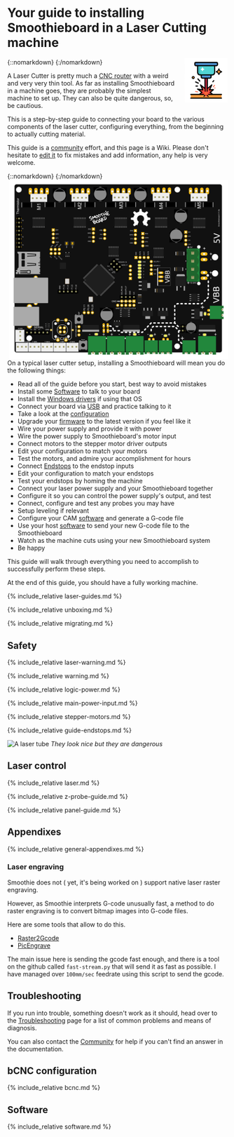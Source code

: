 
# Your guide to installing Smoothieboard in a Laser Cutting machine

{::nomarkdown}
<img src="images/guide-laser.png" alt="Laser icon" width=100 height=100 style="float: right; margin-left: 1rem;"/>
{:/nomarkdown}

A Laser Cutter is pretty much a [CNC router](cnc-mill-guide) with a weird and very very thin tool. As far as installing Smoothieboard in a machine goes, they are probably the simplest machine to set up. They can also be quite dangerous, so, be cautious.

This is a step-by-step guide to connecting your board to the various components of the laser cutter, configuring everything, from the beginning to actually cutting material.

This guide is a [community](irc) effort, and this page is a Wiki. Please don't hesitate to [edit it](#_editpage) to fix mistakes and add information, any help is very welcome.

{::nomarkdown}
<img src="images/smoothieboard-fritzing.png" alt="Smoothieboard Fritzing" style="float: right; margin-left: 1rem; width: 500px;">
{:/nomarkdown}

On a typical laser cutter setup, installing a Smoothieboard will mean you do the following things:

- Read all of the guide before you start, best way to avoid mistakes
- Install some [Software](software) to talk to your board
- Install the [Windows drivers](windows-drivers) if using that OS
- Connect your board via [USB](usb) and practice talking to it
- Take a look at the [configuration](configuring-smoothie)
- Upgrade your [firmware](flashing-smoothie-firmware) to the latest version if you feel like it
- Wire your power supply and provide it with power
- Wire the power supply to Smoothieboard's motor input
- Connect motors to the stepper motor driver outputs
- Edit your configuration to match your motors
- Test the motors, and admire your accomplishment for hours
- Connect [Endstops](guide-endstops) to the endstop inputs
- Edit your configuration to match your endstops
- Test your endstops by homing the machine
- Connect your laser power supply and your Smoothieboard together
- Configure it so you can control the power supply's output, and test
- Connect, configure and test any probes you may have
- Setup leveling if relevant
- Configure your CAM [software](software) and generate a G-code file
- Use your host [software](software) to send your new G-code file to the Smoothieboard
- Watch as the machine cuts using your new Smoothieboard system
- Be happy

This guide will walk through everything you need to accomplish to successfully perform these steps.

At the end of this guide, you should have a fully working machine.

{% include_relative laser-guides.md %}

{% include_relative unboxing.md %}

{% include_relative migrating.md %}

## Safety

{% include_relative laser-warning.md %}

{% include_relative warning.md %}

{% include_relative logic-power.md %}

{% include_relative main-power-input.md %}

{% include_relative stepper-motors.md %}

{% include_relative guide-endstops.md %}

![A laser tube](images/firebrick.jpg)
*They look nice but they are dangerous*

## Laser control

{% include_relative laser.md %}

{% include_relative z-probe-guide.md %}

{% include_relative panel-guide.md %}

## Appendixes

{% include_relative general-appendixes.md %}

### Laser engraving

Smoothie does not ( yet, it's being worked on ) support native laser raster engraving.

However, as Smoothie interprets G-code unusually fast, a method to do raster engraving is to convert bitmap images into G-code files.

Here are some tools that allow to do this.

- [Raster2Gcode](http://fablabo.net/wiki/Raster2Gcode)
- [PicEngrave](http://www.picengrave.com/)

The main issue here is sending the gcode fast enough, and there is a tool on the github called `fast-stream.py` that will send it as fast as possible. I have managed over `100mm/sec` feedrate using this script to send the gcode.

## Troubleshooting

If you run into trouble, something doesn't work as it should, head over to the [Troubleshooting](troubleshooting) page for a list of common problems and means of diagnosis.

You can also contact the [Community](irc) for help if you can't find an answer in the documentation.

## bCNC configuration

{% include_relative bcnc.md %}

## Software

{% include_relative software.md %}

